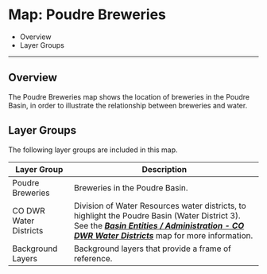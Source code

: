 # Map: Poudre Breweries

* Overview
* Layer Groups

-----------------

## Overview

The Poudre Breweries map shows the location of breweries in the Poudre Basin,
in order to illustrate the relationship between breweries and water.

## Layer Groups

The following layer groups are included in this map.

| **Layer Group** | **Description** |
| -- | -- |
| Poudre Breweries | Breweries in the Poudre Basin. |
| CO DWR Water Districts | Division of Water Resources water districts, to highlight the Poudre Basin (Water District 3).  See the [***Basin Entities / Administration - CO DWR Water Districts***](#map/entities-codwr-waterdistricts) map for more information. |
| Background Layers | Background layers that provide a frame of reference. |
